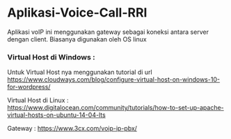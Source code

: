 # Aplikasi-Voice-Call-RRI

Aplikasi voIP ini menggunakan gateway sebagai koneksi antara server dengan client. Biasanya digunakan oleh OS linux

### Virtual Host di Windows :

Untuk Virtual Host nya menggunakan tutorial di url https://www.cloudways.com/blog/configure-virtual-host-on-windows-10-for-wordpress/

Virtual Host di Linux :
https://www.digitalocean.com/community/tutorials/how-to-set-up-apache-virtual-hosts-on-ubuntu-14-04-lts

Gateway :
https://www.3cx.com/voip-ip-pbx/
